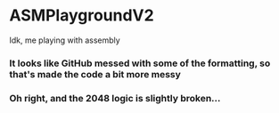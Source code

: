 # ASMPlaygroundV2
Idk, me playing with assembly

### It looks like GitHub messed with some of the formatting, so that's made the code a bit more messy

### Oh right, and the 2048 logic is slightly broken...
